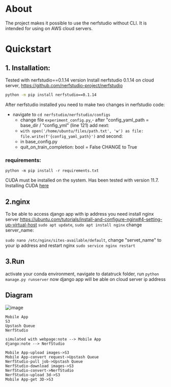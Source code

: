 # About

The project makes it possible to use the nerfstudio without CLI.
It is intended for using on AWS cloud servers.


# Quickstart

## 1. Installation: 
Tested with nerfstudio==0.1.14 version
Install nerfstudio 0.1.14 on cloud server, https://github.com/nerfstudio-project/nerfstudio
```bash
python -m pip install nerfstudio==0.1.14
````
After nerfstudio installed you need to make two changes in nerfstudio code:
 - navigate to 
```cd nerfstudio/nerfstudio/configs```
   - change file ```experiment_config.py```,- after "config_yaml_path = base_dir / "config_yml" (line 121) add next:
   - ```with open('/home/ubuntu/files/path.txt', 'w') as file:```
   ```file.write(f'{config_yaml_path}')```
and second:
   - in base_config.py
   - quit_on_train_completion: bool = False CHANGE to True

### requirements:
```python -m pip install -r requirements.txt```

CUDA must be installed on the system. Has been tested with version 11.7. Installing CUDA [here](https://docs.nvidia.com/cuda/cuda-quick-start-guide/index.html)

## 2.nginx
To be able to access django app with ip address you need install nginx server
https://ubuntu.com/tutorials/install-and-configure-nginx#4-setting-up-virtual-host
```sudo apt update```,
```sudo apt install nginx```
change server_name:

```sudo nano /etc/nginx/sites-available/default```, change "servet_name" to your ip address
and restart nginx ```sudo service nginx restart```

## 3.Run
activate your conda environment, navigate to datatruck folder, run
```python manage.py runserver```
now django app will be able on cloud server ip address






## Diagram

![image](https://user-images.githubusercontent.com/2309907/209835984-00d70920-20b9-4fc8-8f8e-9847731bd9b2.png)


```
Mobile App
S3
Upstash Queue
NerfStudio

simulated with webpage:note --> Mobile App
django:note --> NerfStudio

Mobile App-upload images->S3
Mobile App-convert request->Upstash Queue
NerfStudio-pull job->Upstash Queue
NerfStudio-download images->S3
NerfStudio-convert->NerfStudio
NerfStudio-upload 3d->S3
Mobile App-get 3D->S3

```
